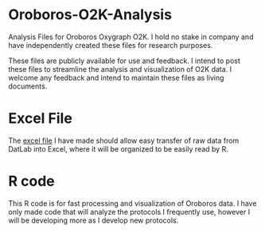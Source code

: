# Oroboros-O2K-Analysis
  Analysis Files for Oroboros Oxygraph O2K. I hold no stake in company and have independently created these files for research purposes.

These files are publicly available for use and feedback. I intend to post these files to streamline the analysis and visualization of O2K data. I welcome any feedback and intend to maintain these files as living documents.

# Excel File
The [excel file](/Excel%20Analysis) I have made should allow easy transfer of raw data from DatLab into Excel, where it will be organized to be easily read by R.

# R code
This R code is for fast processing and visualization of Oroboros data. I have only made code that will analyze the protocols I frequently use, however I will be developing more as I develop new protocols.
